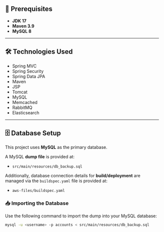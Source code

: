 ## 🔧 Prerequisites

- **JDK 17**
- **Maven 3.9**
- **MySQL 8**

---

## 🛠️ Technologies Used

- Spring MVC  
- Spring Security  
- Spring Data JPA  
- Maven  
- JSP  
- Tomcat  
- MySQL  
- Memcached  
- RabbitMQ  
- Elasticsearch

---

## 🗄️ Database Setup

This project uses **MySQL** as the primary database.

A MySQL **dump file** is provided at:

- `src/main/resources/db_backup.sql`

Additionally, database connection details for **build/deployment** are managed via the `buildspec.yaml` file is provided at:

- `aws-files/buildspec.yaml`

### 📥 Importing the Database

Use the following command to import the dump into your MySQL database:

```bash
mysql -u <username> -p accounts < src/main/resources/db_backup.sql
